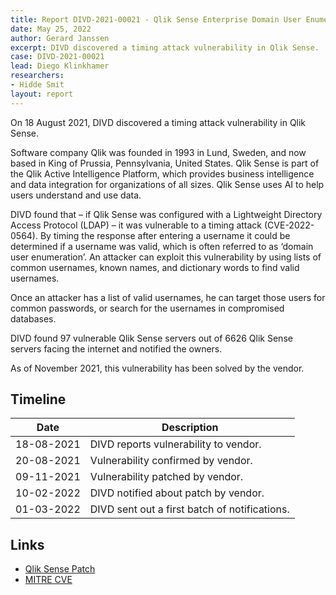 ```yaml
---
title: Report DIVD-2021-00021 - Qlik Sense Enterprise Domain User Enumeration
date: May 25, 2022
author: Gerard Janssen
excerpt: DIVD discovered a timing attack vulnerability in Qlik Sense.
case: DIVD-2021-00021
lead: Diego Klinkhamer
researchers: 
- Hidde Smit
layout: report
---
```


On 18 August 2021, DIVD discovered a timing attack vulnerability in Qlik Sense.
 
Software company Qlik was founded in 1993 in Lund, Sweden, and now based in King of Prussia, Pennsylvania, United States. Qlik Sense is part of the Qlik Active Intelligence Platform, which provides business intelligence and data integration for organizations of all sizes. Qlik Sense uses AI to help users understand and use data. 

DIVD found that – if Qlik Sense was configured with a Lightweight Directory Access Protocol (LDAP) – it was vulnerable to a timing attack (CVE-2022-0564). By timing the response after entering a username it could be determined if a username was valid, which is often referred to as ‘domain user enumeration’. An attacker can exploit this vulnerability by using lists of common usernames, known names, and dictionary words to find valid usernames.   

Once an attacker has a list of valid usernames, he can target those users for common passwords, or search for the usernames in compromised databases. 

DIVD found 97 vulnerable Qlik Sense servers out of 6626 Qlik Sense servers facing the internet and notified the owners.
 
As of November 2021, this vulnerability has been solved by the vendor. 





## Timeline

| Date  | Description |
|:-----:|-------------|
| 18-08-2021 | DIVD reports vulnerability to vendor. |
| 20-08-2021 | Vulnerability confirmed by vendor. |
| 09-11-2021 | Vulnerability patched by vendor. |
| 10-02-2022 | DIVD notified about patch by vendor. |
| 01-03-2022 | DIVD sent out a first batch of notifications. |



## Links

- [Qlik Sense Patch](https://community.qlik.com/t5/Release-Notes/Qlik-Sense-Enterprise-on-Windows-November-2021-Initial-Release/ta-p/1856531)
- [MITRE CVE](https://cve.mitre.org/cgi-bin/cvename.cgi?name=CVE-2022-0564)
